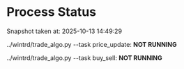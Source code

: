 # Process Status

Snapshot taken at: 2025-10-13 14:49:29

../wintrd/trade_algo.py --task price_update: **NOT RUNNING**

../wintrd/trade_algo.py --task buy_sell: **NOT RUNNING**

